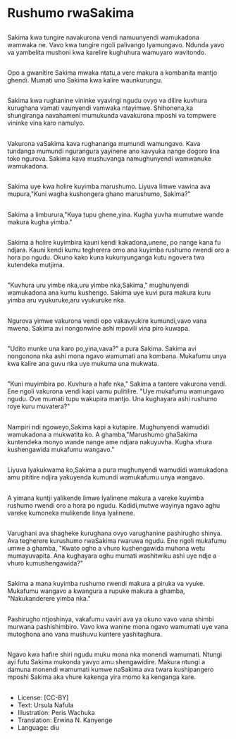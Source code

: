 # Rushumo rwaSakima

##
Sakima kwa tungire navakurona vendi namuunyendi wamukadona wamwaka ne. Vavo kwa tungire ngoli palivango lyamungavo. Ndunda yavo va yambelita mushoni kwa karelire kughuhura wamuyaro wavitondo.

##
Opo a gwanitire Sakima mwaka ntatu,a vere makura a kombanita mantjo ghendi. Mumati uno Sakima kwa kalire waunkurungu.

##
Sakima kwa rughanine vininke vyavingi ngudu ovyo va dilire kuvhura kurughana vamati vaunyendi vamwaka ntayimwe. Shihonena,ka shungiranga navahameni mumukunda vavakurona mposhi va tompwere vininke vina karo namulyo.

##
Vakurona vaSakima kava rughananga mumundi wamungavo. Kava tundanga mumundi ngurangura yayinene ano kavyuka nange dogoro lina toko ngurova. Sakima kava mushuvanga namughunyendi wamwanuke wamukadona.

##
Sakima uye kwa holire kuyimba marushumo. Liyuva limwe vawina ava mupura,"Kuni wagha kushongera ghano marushumo, Sakima?"

##
Sakima a limburura,"Kuya tupu ghene,yina. Kugha yuvha mumutwe wande makura kugha yimba."

##
Sakima a holire kuyimbira kauni kendi kakadona,unene, po nange kana fu ndjara. Kauni kendi kumu tegherera omo ana kuyimba rushumo rwendi oro a hora po ngudu. Okuno kako kuna kukunyunganga kutu ngovera twa kutendeka mutjima.

##
"Kuvhura uru yimbe nka,uru yimbe nka,Sakima," mughunyendi wamukadona ana kumu kushengo. Sakima uye kuvi pura makura kuru yimba aru vyukuruke,aru vyukuruke nka.

##
Ngurova yimwe vakurona vendi opo vakavyukire kumundi,vavo vana mwena. Sakima avi nongonwine ashi mpovili vina piro kuwapa.

##
"Udito munke una karo po,yina,vava?" a pura Sakima. Sakima avi nongonona nka ashi mona ngavo wamumati ana kombana. Mukafumu unya kwa kalire ana guvu nka uye mukuma una mukwata.

##
"Kuni muyimbira po. Kuvhura a hafe nka," Sakima a tantere vakurona vendi. Ene ngoli vakurona vendi kapi vamu pulitilire. "Uye mukafumu wamungavo ngudu. Ove mumati tupu wakupira mantjo. Una kughayara ashi rushumo roye kuru muvatera?"

##
Nampiri ndi ngoweyo,Sakima kapi a kutapire. Mughunyendi wamudidi wamukadona a mukwatita ko. A ghamba,"Marushumo ghaSakima kuntendeka monyo wande nange ame ndjara nakuyuvha. Kugha vhura kushengawida mukafumu wangavo."

##
Liyuva lyakukwama ko,Sakima a pura mughunyendi wamudidi wamukadona amu pititire ndjira yakuyenda kumundi wamukafumu unya wangavo.

##
A yimana kuntji yalikende limwe lyalinene makura a vareke kuyimba rushumo rwendi oro a hora po ngudu. Kadidi,mutwe wayinya ngavo aghu vareke kumoneka mulikende linya lyalinene.

##
Varughani ava shagheke kurughana ovyo varughanine pashirugho shinya. Ava tegherere kurushumo rwaSakima rwaruwa ngudu. Ene ngoli mukafumu umwe a ghamba, "Kwato ogho a vhuro kushengawida muhona wetu mumayuvapita. Ana kughayara oghu mumati washitwiku ashi uye ndje a vhuro kumushengawida?"

##
Sakima a mana kuyimba rushumo rwendi makura a piruka va vyuke. Mukafumu wangavo a kwangura a rupuke makura a ghamba, "Nakukanderere yimba nka."

##
Pashirugho ntjoshinya, vakafumu vaviri ava ya okuno vavo vana shimbi murwana pashishimbiro. Vavo kwa wanine mona ngavo wamumati uye vana mutoghona ano vana mushuvu kuntere yashitaghura.

##
Ngavo kwa hafire shiri ngudu muku mona nka monendi wamumati. Ntungi ayi futu Sakima mukonda yavyo amu shengawidire. Makura ntungi a damuna monendi wamumati kumwe naSakima ava twara kushipangero mposhi Sakima aka vhure kakenga yira momo ka kenganga kare.

##
* License: [CC-BY]
* Text: Ursula Nafula
* Illustration: Peris Wachuka
* Translation: Erwina N. Kanyenge
* Language: diu
